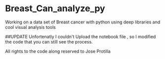 # Breast_Can_analyze_py
Working on a data set of Breast cancer with python using deep libraries and cool visual analysis tools 


##UPDATE 
Unfortenatly I couldn't Upload the notebook file , so I modified the code that you can still see the process. 





































All rights to the code along reserved to Jose Protilla 
